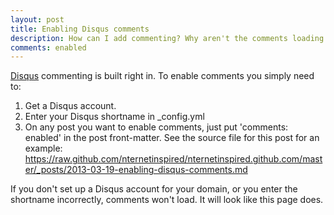 ```yaml
---
layout: post
title: Enabling Disqus comments
description: How can I add commenting? Why aren't the comments loading on this page? What's going on bro?
comments: enabled
---
```


[Disqus](href="http://disqus.com/) commenting is built right in. To enable comments you simply need to:

1. Get a Disqus account.
2. Enter your Disqus shortname in _config.yml
3. On any post you want to enable comments, just put 'comments: enabled' in the post front-matter. See the source file for this post for an example: https://raw.github.com/nternetinspired/nternetinspired.github.com/master/_posts/2013-03-19-enabling-disqus-comments.md

If you don't set up a Disqus account for your domain, or you enter the shortname incorrectly, comments won't load. It will look like this page does.

